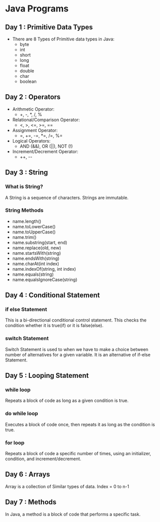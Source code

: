 # Java Programs
## Day 1 : Primitive Data Types
- There are 8 Types of Primitive data types in Java:
  - byte
  - int
  - short
  - long
  - float
  - double
  - char
  - boolean

## Day 2 : Operators
- Arithmetic Operator:
  - +, -, *, /, %
- Relational/Comparison Operator:
  - <, >, <=, >=, ==
- Assignment Operator:
  - =, +=, -=, *=, /=, %=
- Logical Operators:
  - AND (&&), OR (||), NOT (!)
- Increment/Decrement Operator:
  - ++, --

## Day 3 : String
### What is String?
A String is a sequence of characters. Strings are immutable.
### String Methods
- name.length()
- name.toLowerCase()
- name.toUpperCase()
- name.trim()
- name.substring(start, end)
- name.replace(old, new)
- name.startsWith(string)
- name.endsWith(string)
- name.charAt(int index)
- name.indexOf(string, int index)
- name.equals(string)
- name.equalsIgnoreCase(string)

## Day 4 : Conditional Statement
### if else Statement
This is a bi-directional conditional control statement. This checks the condition whether it is true(if) or it is false(else).
### switch Statement
Switch Statement is used to when we have to make a choice between number of alternatives for a given variable.
It is an alternative of if-else Statement.

## Day 5 : Looping Statement
### while loop
Repeats a block of code as long as a given condition is true.
### do while loop
Executes a block of code once, then repeats it as long as the condition is true.
### for loop
Repeats a block of code a specific number of times, using an initializer, condition, and increment/decrement.

## Day 6 : Arrays
Array is a collection of Similar types of data.
Index = 0 to n-1

## Day 7 : Methods
In Java, a method is a block of code that performs a specific task.
